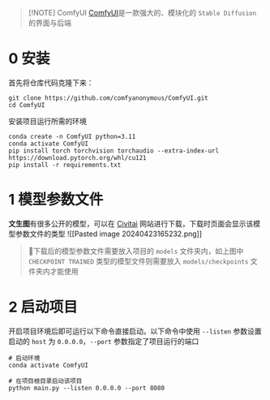> [!NOTE] ComfyUI
> [ComfyUI](https://github.com/comfyanonymous/ComfyUI)是一款强大的、模块化的 `Stable Diffusion` 的界面与后端

# 0 安装

首先将仓库代码克隆下来：
```shell
git clone https://github.com/comfyanonymous/ComfyUI.git
cd ComfyUI
```

安装项目运行所需的环境
```shell
conda create -n ComfyUI python=3.11
conda activate ComfyUI
pip install torch torchvision torchaudio --extra-index-url https://download.pytorch.org/whl/cu121
pip install -r requirements.txt
```

# 1 模型参数文件

**文生图**有很多公开的模型，可以在 [Civitai](https://civitai.com) 网站进行下载，下载时页面会显示该模型参数文件的类型
![[Pasted image 20240423165232.png]]

> 🌟下载后的模型参数文件需要放入项目的 `models` 文件夹内，如上图中 `CHECKPOINT TRAINED` 类型的模型文件则需要放入 `models/checkpoints` 文件夹内才能使用

# 2 启动项目

开启项目环境后即可运行以下命令直接启动。以下命令中使用 `--listen` 参数设置启动的 `host` 为 `0.0.0.0`，`--port` 参数指定了项目运行的端口
```shell
# 启动环境
conda activate ComfyUI

# 在项目根目录启动该项目
python main.py --listen 0.0.0.0 --port 8080
```
